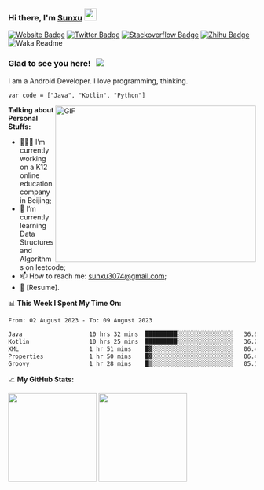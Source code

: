 ### Hi there, I'm <a href="https://sunxu.work" target="_blank">Sunxu</a> <img src="https://media.giphy.com/media/hvRJCLFzcasrR4ia7z/giphy.gif" width="25px">

[![Website Badge](https://img.shields.io/badge/website-sunxu.work-yellowgreen?style=flat-square&logo=google-chrome&logoColor=white)](https://sunxu.work)
[![Twitter Badge](https://img.shields.io/badge/-Twitter-00acee?style=flat-square&logo=Twitter&logoColor=white)](https://twitter.com/taken2016)
[![Stackoverflow Badge](https://img.shields.io/badge/-Stackoverflow-f48024?style=flat-square&logo=Stackoverflow&logoColor=white)](https://stackoverflow.com/users/4834068/taken2016)
[![Zhihu Badge](https://img.shields.io/badge/zhihu-0084ff.svg?&style=for-square&logo=Zhihu&logoColor=white)](https://www.zhihu.com/people/taken2016)
![Waka Readme](https://github.com/sunxu3074/sunxu3074/workflows/Waka%20Readme/badge.svg)

### Glad to see you here! &nbsp; ![](https://visitor-badge.glitch.me/badge?page_id=sunxu3074.sunxu3074)

I am a Android Developer. I love programming, thinking.

``` var code = ["Java", "Kotlin", "Python"] ```

<img align="right" alt="GIF" src="https://github.com/Gapur/Gapur/blob/master/coding.gif?raw=true" width="408" height="318" />

**Talking about Personal Stuffs:**

- 👨🏻‍💻 I’m currently working on a K12 online education company in Beijing;
- 🚀 I’m currently learning Data Structures and Algorithms on leetcode;
- 📫 How to reach me: sunxu3074@gmail.com;
- 📝 [Resume].

📊 **This Week I Spent My Time On:**
<!--START_SECTION:waka-->

```txt
From: 02 August 2023 - To: 09 August 2023

Java                   10 hrs 32 mins  █████████░░░░░░░░░░░░░░░░   36.66 %
Kotlin                 10 hrs 25 mins  █████████░░░░░░░░░░░░░░░░   36.25 %
XML                    1 hr 51 mins    █▓░░░░░░░░░░░░░░░░░░░░░░░   06.46 %
Properties             1 hr 50 mins    █▓░░░░░░░░░░░░░░░░░░░░░░░   06.40 %
Groovy                 1 hr 28 mins    █▒░░░░░░░░░░░░░░░░░░░░░░░   05.12 %
```

<!--END_SECTION:waka-->


📈 **My GitHub Stats:**
<p>
  <img height="180em" src="https://github-readme-stats.vercel.app/api?username=sunxu3074&show_icons=true&count_private=true&theme=dracula&include_all_commits=true&hide_border=true" />
  <img height="180em" src="https://github-readme-stats.vercel.app/api/top-langs/?username=sunxu3074&show_icons=true&hide_border=true&layout=compact&langs_count=8&include_all_commits=true&count_private=true&theme=dracula"/>
</p>
